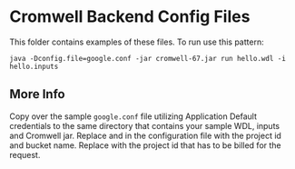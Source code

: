 # Cromwell Backend Config Files 

This folder contains examples of these files.  To run use this pattern:

`java -Dconfig.file=google.conf -jar cromwell-67.jar run hello.wdl -i hello.inputs`

## More Info

Copy over the sample `google.conf` file utilizing Application Default credentials to the same directory that contains your sample WDL, inputs and Cromwell jar. Replace <google-project-id> and <google-bucket-name>in the configuration file with the project id and bucket name. Replace <google-billing-project-id> with the project id that has to be billed for the request.

